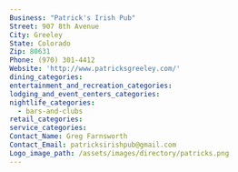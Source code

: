 ```yaml
---
Business: "Patrick's Irish Pub"
Street: 907 8th Avenue
City: Greeley
State: Colorado
Zip: 80631
Phone: (970) 301-4412
Website: 'http://www.patricksgreeley.com/'
dining_categories:
entertainment_and_recreation_categories:
lodging_and_event_centers_categories:
nightlife_categories:
  - bars-and-clubs
retail_categories:
service_categories:
Contact_Name: Greg Farnsworth
Contact_Email: patricksirishpub@gmail.com
Logo_image_path: /assets/images/directory/patricks.png
---
```




